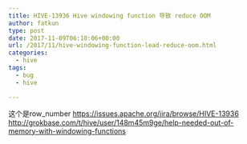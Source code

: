 ```yaml
---
title: HIVE-13936 Hive windowing function 导致 reduce OOM
author: fatkun
type: post
date: 2017-11-09T06:10:06+00:00
url: /2017/11/hive-windowing-function-lead-reduce-oom.html
categories:
  - hive
tags:
  - bug
  - hive

---
```

这个是row_number https://issues.apache.org/jira/browse/HIVE-13936
http://grokbase.com/t/hive/user/148m45m9ge/help-needed-out-of-memory-with-windowing-functions